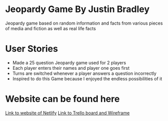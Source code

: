 # Jeopardy Game By Justin Bradley
Jeopardy game based on random information and facts from various pieces of media and fiction as well as
real life facts
# User Stories
- Made a 25 question Jeopardy game used for 2 players
- Each player enters their names and player one goes first
- Turns are switched whenever a player answers a question incorrectly
- Inspired to do this Game because I enjoyed the endless possibilities of it
# Website can be found here
[Link to website of Netlify](https://vigorous-blackwell-0d4f6a.netlify.com)
[Link to Trello board and Wireframe](https://trello.com/b/LXhZ3IKX/unit-1-project-s)

